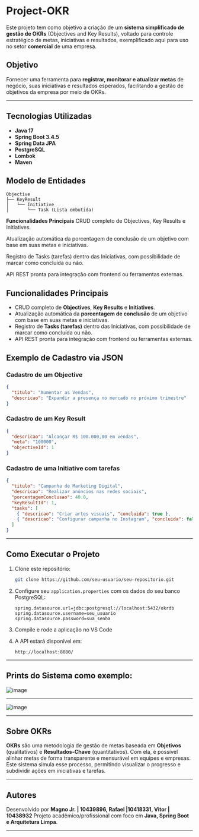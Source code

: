 # Project-OKR

Este projeto tem como objetivo a criação de um **sistema simplificado de gestão de OKRs** (Objectives and Key Results), voltado para controle estratégico de metas, iniciativas e resultados, exemplificado aqui para uso no setor **comercial** de uma empresa.

## Objetivo

Fornecer uma ferramenta para **registrar, monitorar e atualizar metas** de negócio, suas iniciativas e resultados esperados, facilitando a gestão de objetivos da empresa por meio de OKRs.

---

## Tecnologias Utilizadas

- **Java 17**
- **Spring Boot 3.4.5**
- **Spring Data JPA**
- **PostgreSQL**
- **Lombok**
- **Maven**

## Modelo de Entidades

```plaintext
Objective
├── KeyResult
│   └── Initiative
│       └── Task (Lista embutida)

```

**Funcionalidades Principais**
CRUD completo de Objectives, Key Results e Initiatives.

Atualização automática da porcentagem de conclusão de um objetivo com base em suas metas e iniciativas.

Registro de Tasks (tarefas) dentro das Iniciativas, com possibilidade de marcar como concluída ou não.

API REST pronta para integração com frontend ou ferramentas externas.

## Funcionalidades Principais

* CRUD completo de **Objectives**, **Key Results** e **Initiatives**.
* Atualização automática da **porcentagem de conclusão** de um objetivo com base em suas metas e iniciativas.
* Registro de **Tasks (tarefas)** dentro das Iniciativas, com possibilidade de marcar como concluída ou não.
* API REST pronta para integração com frontend ou ferramentas externas.

## Exemplo de Cadastro via JSON

### Cadastro de um Objective

```json
{
  "titulo": "Aumentar as Vendas",
  "descricao": "Expandir a presença no mercado no próximo trimestre"
}
```

### Cadastro de um Key Result

```json
{
  "descricao": "Alcançar R$ 100.000,00 em vendas",
  "meta": "100000",
  "objectiveId": 1
}
```

### Cadastro de uma Initiative com tarefas

```json
{
  "titulo": "Campanha de Marketing Digital",
  "descricao": "Realizar anúncios nas redes sociais",
  "porcentagemConclusao": 40.0,
  "keyResultId": 1,
  "tasks": [
    { "descricao": "Criar artes visuais", "concluida": true },
    { "descricao": "Configurar campanha no Instagram", "concluida": false }
  ]
}
```

---

## Como Executar o Projeto

1. Clone este repositório:

   ```bash
   git clone https://github.com/seu-usuario/seu-repositorio.git
   ```

2. Configure seu `application.properties` com os dados do seu banco PostgreSQL:

   ```properties
   spring.datasource.url=jdbc:postgresql://localhost:5432/okrdb
   spring.datasource.username=seu_usuario
   spring.datasource.password=sua_senha
   ```

3. Compile e rode a aplicação no VS Code

4. A API estará disponível em:

   ```
   http://localhost:8080/
   ```

---

## Prints do Sistema como exemplo:

![image](https://github.com/user-attachments/assets/1869ee61-6015-4be8-a43d-a3afea90ab6f)

------------------------------------------------------------------------------------------------------------------------------------------------------------

![image](https://github.com/user-attachments/assets/64311173-1d0b-414a-a1ac-ac39ff6e21d2)


---

## Sobre OKRs

**OKRs** são uma metodologia de gestão de metas baseada em **Objetivos** (qualitativos) e **Resultados-Chave** (quantitativos). Com ela, é possível alinhar metas de forma transparente e mensurável em equipes e empresas. Este sistema simula esse processo, permitindo visualizar o progresso e subdividir ações em iniciativas e tarefas.

---

## Autores

Desenvolvido por **Magno Jr. | 10439896, Rafael |10418331, Vitor | 10438932**
Projeto acadêmico/profissional com foco em **Java, Spring Boot e Arquitetura Limpa**.

---

